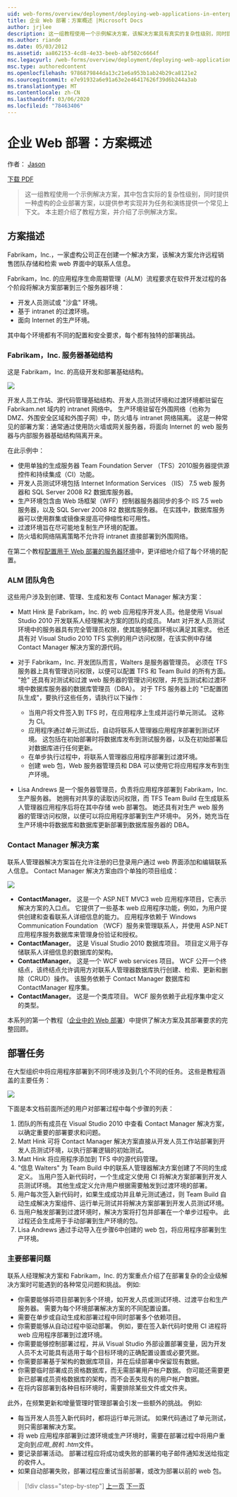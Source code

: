 ```yaml
---
uid: web-forms/overview/deployment/deploying-web-applications-in-enterprise-scenarios/enterprise-web-deployment-scenario-overview
title: 企业 Web 部署：方案概述 |Microsoft Docs
author: jrjlee
description: 这一组教程使用一个示例解决方案，该解决方案具有真实的复杂性级别，同时提供一种虚构的企业部署方案，以提供参考 。
ms.author: riande
ms.date: 05/03/2012
ms.assetid: aa862153-4cd8-4e33-beeb-abf502c6664f
msc.legacyurl: /web-forms/overview/deployment/deploying-web-applications-in-enterprise-scenarios/enterprise-web-deployment-scenario-overview
msc.type: authoredcontent
ms.openlocfilehash: 9786879844da13c21e6a953b1ab24b29ca8121e2
ms.sourcegitcommit: e7e91932a6e91a63e2e46417626f39d6b244a3ab
ms.translationtype: MT
ms.contentlocale: zh-CN
ms.lasthandoff: 03/06/2020
ms.locfileid: "78463406"
---
```

# <a name="enterprise-web-deployment-scenario-overview"></a>企业 Web 部署：方案概述

作者： [Jason](https://github.com/jrjlee)

[下载 PDF](https://msdnshared.blob.core.windows.net/media/MSDNBlogsFS/prod.evol.blogs.msdn.com/CommunityServer.Blogs.Components.WeblogFiles/00/00/00/63/56/8130.DeployingWebAppsInEnterpriseScenarios.pdf)

> 这一组教程使用一个示例解决方案，其中包含实际的复杂性级别，同时提供一种虚构的企业部署方案，以提供参考实现并为任务和演练提供一个常见上下文。 本主题介绍了教程方案，并介绍了示例解决方案。

## <a name="scenario-description"></a>方案描述

Fabrikam，Inc.，一家虚构公司正在创建一个解决方案，该解决方案允许远程销售团队存储和检索 web 界面中的联系人信息。

Fabrikam，Inc. 的应用程序生命周期管理（ALM）流程要求在软件开发过程的各个阶段将解决方案部署到三个服务器环境：

- 开发人员测试或 "沙盒" 环境。
- 基于 intranet 的过渡环境。
- 面向 Internet 的生产环境。

其中每个环境都有不同的配置和安全要求，每个都有独特的部署挑战。

### <a name="the-fabrikam-inc-server-infrastructure"></a>Fabrikam，Inc. 服务器基础结构

这是 Fabrikam，Inc. 的高级开发和部署基础结构。

![](enterprise-web-deployment-scenario-overview/_static/image1.png)

开发人员工作站、源代码管理基础结构、开发人员测试环境和过渡环境都驻留在 Fabrikam.net 域内的 intranet 网络中。 生产环境驻留在外围网络（也称为 DMZ、外围安全区域和外围子网）中，防火墙与 intranet 网络隔离。 这是一种常见的部署方案：通常通过使用防火墙或网关服务器，将面向 Internet 的 web 服务器与内部服务器基础结构隔离开来。

在此示例中：

- 使用单独的生成服务器 Team Foundation Server （TFS）2010服务器提供源控件和持续集成（CI）功能。
- 开发人员测试环境包括 Internet Information Services （IIS） 7.5 web 服务器和 SQL Server 2008 R2 数据库服务器。
- 生产环境包含由 Web 场框架（WFF）控制器服务器同步的多个 IIS 7.5 web 服务器，以及 SQL Server 2008 R2 数据库服务器。 在实践中，数据库服务器可以使用群集或镜像来提高可伸缩性和可用性。
- 过渡环境旨在尽可能地复制生产环境的配置。
- 防火墙和网络隔离策略不允许将 intranet 直接部署到外围网络。

在第二个教程[配置用于 Web 部署的服务器环境](../configuring-server-environments-for-web-deployment/configuring-server-environments-for-web-deployment.md)中，更详细地介绍了每个环境的配置。

### <a name="team-roles-for-alm"></a>ALM 团队角色

这些用户涉及到创建、管理、生成和发布 Contact Manager 解决方案：

- Matt Hink 是 Fabrikam，Inc. 的 web 应用程序开发人员。他是使用 Visual Studio 2010 开发联系人经理解决方案的团队的成员。 Matt 对开发人员测试环境中的服务器具有完全管理员权限，使其能够配置环境以满足其需求。 他还具有对 Visual Studio 2010 TFS 实例的用户访问权限，在该实例中存储 Contact Manager 解决方案的源代码。
- 对于 Fabrikam，Inc. 开发团队而言，Walters 是服务器管理员。 必须在 TFS 服务器上具有管理访问权限，以便可以配置 TFS 和 Team Build 的所有方面。 "抢" 还具有对测试和过渡 web 服务器的管理访问权限，并充当测试和过渡环境中数据库服务器的数据库管理员（DBA）。 对于 TFS 服务器上的 "已配置团队生成"，要执行这些任务，请执行以下操作：

    - 当用户将文件签入到 TFS 时，在应用程序上生成并运行单元测试。 这称为 CI。
    - 应用程序通过单元测试后，自动将联系人管理器应用程序部署到测试环境。 这包括在初始部署时将数据库发布到测试服务器，以及在初始部署后对数据库进行任何更新。
    - 在单步执行过程中，将联系人管理器应用程序部署到过渡环境。
    - 创建 web 包，Web 服务器管理员和 DBA 可以使用它将应用程序发布到生产环境。
- Lisa Andrews 是一个服务器管理员，负责将应用程序部署到 Fabrikam，Inc. 生产服务器。 她拥有对共享的读取访问权限，而 TFS Team Build 在生成联系人管理器应用程序后将在其中存储 web 部署包。 她还具有对生产 web 服务器的管理访问权限，以便可以将应用程序部署到生产环境中。 另外，她充当在生产环境中将数据库和数据库更新部署到数据库服务器的 DBA。

<a id="_The_Contact_Manager"></a>

### <a name="the-contact-manager-solution"></a>Contact Manager 解决方案

联系人管理器解决方案旨在允许注册的已登录用户通过 web 界面添加和编辑联系人信息。 Contact Manager 解决方案由四个单独的项目组成：

![](enterprise-web-deployment-scenario-overview/_static/image2.png)

- **ContactManager**。 这是一个 ASP.NET MVC3 web 应用程序项目，它表示解决方案的入口点。 它提供了一些基本 web 应用程序功能，例如，为用户提供创建和查看联系人详细信息的能力。 应用程序依赖于 Windows Communication Foundation （WCF）服务来管理联系人，并使用 ASP.NET 应用程序服务数据库来管理身份验证和授权。
- **ContactManager**。 这是 Visual Studio 2010 数据库项目。 项目定义用于存储联系人详细信息的数据库的架构。
- **ContactManager**。 这是一个 WCF web services 项目。 WCF 公开一个终结点，该终结点允许调用方对联系人管理器数据库执行创建、检索、更新和删除（CRUD）操作。 该服务依赖于 Contact Manager 数据库和 ContactManager 程序集。
- **ContactManager**。 这是一个类库项目。 WCF 服务依赖于此程序集中定义的类型。

本系列的第一个教程（[企业中的 Web 部署](../web-deployment-in-the-enterprise/web-deployment-in-the-enterprise.md)）中提供了解决方案及其部署要求的完整回顾。

<a id="_Deployment_Tasks"></a>

## <a name="deployment-tasks"></a>部署任务

在大型组织中将应用程序部署到不同环境涉及到几个不同的任务。 这些是教程涵盖的主要任务：

![](enterprise-web-deployment-scenario-overview/_static/image3.png)

下面是本文档前面所述的用户对部署过程中每个步骤的列表：

1. 团队的所有成员在 Visual Studio 2010 中查看 Contact Manager 解决方案，以确定重要的部署要求和问题。
2. Matt Hink 可将 Contact Manager 解决方案直接从开发人员工作站部署到开发人员测试环境，以执行部署逻辑的初始测试。
3. Matt Hink 将应用程序添加到 TFS 中的源代码管理。
4. "信息 Walters" 为 Team Build 中的联系人管理器解决方案创建了不同的生成定义。 当用户签入新代码时，一个生成定义使用 CI 将解决方案部署到开发人员测试环境。 其他生成定义允许用户根据需要触发到过渡环境的部署。
5. 用户每次签入新代码时，如果生成成功并且单元测试通过，则 Team Build 自动生成解决方案组件、运行单元测试并将解决方案部署到开发人员测试环境。
6. 当用户触发部署到过渡环境时，解决方案将打包并部署在一个单步过程中。 此过程还会生成用于手动部署到生产环境的包。
7. Lisa Andrews 通过手动导入在步骤6中创建的 web 包，将应用程序部署到生产环境。

### <a name="key-deployment-issues"></a>主要部署问题

联系人经理解决方案和 Fabrikam，Inc. 的方案重点介绍了在部署复杂的企业级解决方案时可能遇到的各种常见问题和挑战。 例如:

- 你需要能够将项目部署到多个环境，如开发人员或测试环境、过渡平台和生产服务器。 需要为每个环境部署解决方案的不同配置设置。
- 需要在单步或自动生成和部署过程中同时部署多个依赖项目。
- 你需要能够从自动过程中驱动部署。 例如，要在签入新代码时使用 CI 进程将 web 应用程序部署到过渡环境。
- 你需要能够控制部署过程，并从 Visual Studio 外部设置部署变量，因为开发人员不太可能具有适用于每个目标环境的正确配置设置或必要凭据。
- 你需要部署基于架构的数据库项目，并在后续部署中保留现有数据。
- 你需要临时部署成员资格数据库，而无需部署用户帐户数据。 你可能还需要更新已部署成员资格数据库的架构，而不会丢失现有的用户帐户数据。
- 在将内容部署到各种目标环境时，需要排除某些文件或文件夹。

此外，在频繁更新和增量管理时管理部署会引发一些额外的挑战。 例如:

- 每当开发人员签入新代码时，都将运行单元测试。 如果代码通过了单元测试，则只需部署解决方案。
- 将 web 应用程序部署到过渡环境或生产环境时，需要在部署过程中将用户重定向到*应用\_脱机 .htm*文件。
- 要记录部署活动。 部署过程应将成功或失败的部署的电子邮件通知发送给指定的收件人。
- 如果自动部署失败，部署过程应重试当前部署，或改为部署以前的 web 包。

> [!div class="step-by-step"]
> [上一页](deploying-web-applications-in-enterprise-scenarios.md)
> [下一页](application-lifecycle-management-from-development-to-production.md)
